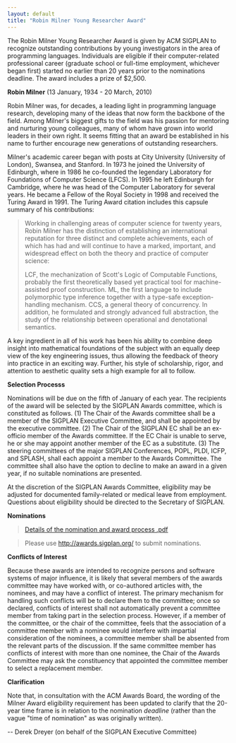 ```yaml
---
layout: default
title: "Robin Milner Young Researcher Award"
---
```

The Robin Milner Young Researcher Award is given by ACM SIGPLAN to
recognize outstanding contributions by young investigators in the
area of programming languages. Individuals are eligible if their
computer-related professional career (graduate school or full-time
employment, whichever began first) started no earlier than 20 years
prior to the nominations deadline. The award includes a prize of $2,500.

**Robin Milner** (13 January, 1934 - 20 March, 2010)

Robin Milner was, for decades, a leading light in programming
language research, developing many of the ideas that now form the
backbone of the field. Among Milner's biggest gifts to the field
was his passion for mentoring and nurturing young colleagues, many
of whom have grown into world leaders in their own right. It seems
fitting that an award be established in his name to further
encourage new generations of outstanding researchers.

Milner's academic career began with posts at City University
(University of London), Swansea, and Stanford. In 1973 he joined
the University of Edinburgh, where in 1986 he co-founded the
legendary Laboratory for Foundations of Computer Science (LFCS). In
1995 he left Edinburgh for Cambridge, where he was head of the
Computer Laboratory for several years. He became a Fellow of the
Royal Society in 1998 and received the Turing Award in 1991. The
Turing Award citation includes this capsule summary of his
contributions:

> Working in challenging areas of computer science for twenty years,
> Robin Milner has the distinction of establishing an international
> reputation for three distinct and complete achievements, each of
> which has had and will continue to have a marked, important, and
> widespread effect on both the theory and practice of computer
> science:
> 
> LCF, the mechanization of Scott's Logic of Computable Functions,
> probably the first theoretically based yet practical tool for
> machine-assisted proof construction.
> ML, the first language to include polymorphic type inference
> together with a type-safe exception-handling mechanism.
> CCS, a general theory of concurrency.
> In addition, he formulated and strongly advanced full abstraction,
> the study of the relationship between operational and denotational
> semantics.

A key ingredient in all of his work has been his ability to combine
deep insight into mathematical foundations of the subject with an
equally deep view of the key engineering issues, thus allowing the
feedback of theory into practice in an exciting way. Further, his
style of scholarship, rigor, and attention to aesthetic quality
sets a high example for all to follow.  

**Selection Processs**

Nominations will be due on the fifth of January of each year. The
recipients of the award will be selected by the SIGPLAN Awards
committee, which is constituted as follows. (1) The Chair of the
Awards committee shall be a member of the SIGPLAN Executive
Committee, and shall be appointed by the executive committee. (2)
The Chair of the SIGPLAN EC shall be an ex-officio member of the
Awards committee. If the EC Chair is unable to serve, he or she may
appoint another member of the EC as a substitute. (3) The steering
committees of the major SIGPLAN Conferences, POPL, PLDI, ICFP, and
SPLASH, shall each appoint a member to the Awards Committee. The
committee shall also have the option to decline to make an award in
a given year, if no suitable nominations are presented.
 
At the discretion of the SIGPLAN Awards Committee, eligibility may
be adjusted for documented family-related or medical leave from
employment. Questions about eligibility should be directed to the
Secretary of SIGPLAN.  

**Nominations**  

> [Details of the nomination and award process .pdf](http://drupal.sigplan.org/sites/default/files/award-nominations.pdf)

> Please use <http://awards.sigplan.org/> to submit nominations.

**Conflicts of Interest**

Because these awards are intended to recognize persons and software systems of major influence, it is likely that several members of the awards committee may have worked with, or co-authored articles with, the nominees, and may have a conflict of interest. The primary mechanism for handling such conflicts will be to declare them to the committee; once so declared, conflicts of interest shall not automatically prevent a committee member from taking part in the selection process. However, if a member of the committee, or the chair of the committee, feels that the association of a committee member with a nominee would interfere with impartial consideration of the nominees, a committee member shall be absented from the relevant parts of the discussion. If the same committee member has conflicts of interest with more than one nominee, the Chair of the Awards Committee may ask the constituency that appointed the committee member to select a replacement member.

**Clarification**

Note that, in consultation with the ACM Awards Board, the wording of
the Milner Award eligibility requirement has been updated to clarify
that the 20-year time frame is in relation to the nomination
*deadline* (rather than the vague "time of nomination" as was
originally written).

-- Derek Dreyer (on behalf of the SIGPLAN Executive Committee)
